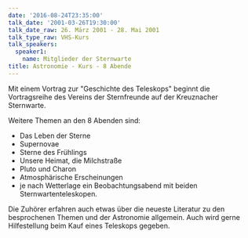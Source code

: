 ```yaml
---
date: '2016-08-24T23:35:00'
talk_date: '2001-03-26T19:30:00'
talk_date_raw: 26. März 2001 - 28. Mai 2001
talk_type_raw: VHS-Kurs
talk_speakers:
  speaker1:
    name: Mitglieder der Sternwarte
title: Astronomie - Kurs - 8 Abende
---
```

  Mit einem Vortrag zur "Geschichte des Teleskops" beginnt die Vortragsreihe des Vereins der Sternfreunde auf der Kreuznacher Sternwarte.
   
  Weitere Themen an den 8 Abenden sind: 
  - Das Leben der Sterne
  - Supernovae
  - Sterne des Frühlings
  - Unsere Heimat, die Milchstraße
  - Pluto und Charon
  - Atmosphärische Erscheinungen
  - je nach Wetterlage ein Beobachtungsabend mit beiden Sternwartenteleskopen.

Die Zuhörer erfahren auch etwas über die neueste Literatur zu den besprochenen Themen und der Astronomie allgemein. Auch wird gerne Hilfestellung beim Kauf eines Teleskops gegeben.